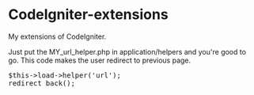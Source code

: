 CodeIgniter-extensions
======================

My extensions of CodeIgniter.

Just put the MY_url_helper.php in application/helpers and you're good to go.
This code makes the user redirect to previous page.

<pre>
$this->load->helper('url');
redirect_back();
</pre>

